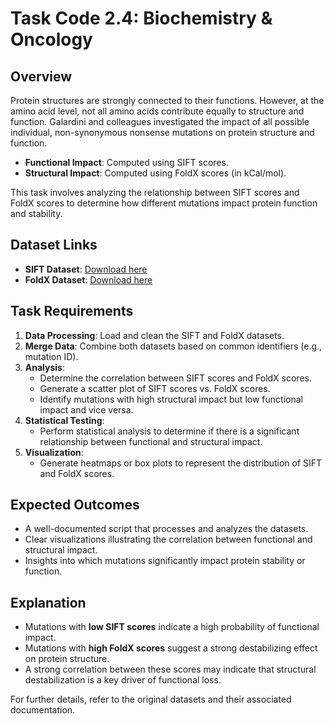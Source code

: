 # Task Code 2.4: Biochemistry & Oncology

## Overview
Protein structures are strongly connected to their functions. However, at the amino acid level, not all amino acids contribute equally to structure and function. Galardini and colleagues investigated the impact of all possible individual, non-synonymous nonsense mutations on protein structure and function.

- **Functional Impact**: Computed using SIFT scores.
- **Structural Impact**: Computed using FoldX scores (in kCal/mol).

This task involves analyzing the relationship between SIFT scores and FoldX scores to determine how different mutations impact protein function and stability.

## Dataset Links
- **SIFT Dataset**: [Download here](https://raw.githubusercontent.com/HackBio-Internship/public_datasets/main/R/datasets/sift.tsv](https://raw.githubusercontent.com/HackBio-Internship/public_datasets/main/R/datasets/sift.tsv))
- **FoldX Dataset**: [Download here](https://raw.githubusercontent.com/HackBio-Internship/public_datasets/main/R/datasets/foldX.tsv](https://raw.githubusercontent.com/HackBio-Internship/public_datasets/main/R/datasets/foldX.tsv))

## Task Requirements
1. **Data Processing**: Load and clean the SIFT and FoldX datasets.
2. **Merge Data**: Combine both datasets based on common identifiers (e.g., mutation ID).
3. **Analysis**:
   - Determine the correlation between SIFT scores and FoldX scores.
   - Generate a scatter plot of SIFT scores vs. FoldX scores.
   - Identify mutations with high structural impact but low functional impact and vice versa.
4. **Statistical Testing**:
   - Perform statistical analysis to determine if there is a significant relationship between functional and structural impact.
5. **Visualization**:
   - Generate heatmaps or box plots to represent the distribution of SIFT and FoldX scores.
   
## Expected Outcomes
- A well-documented script that processes and analyzes the datasets.
- Clear visualizations illustrating the correlation between functional and structural impact.
- Insights into which mutations significantly impact protein stability or function.

## Explanation
- Mutations with **low SIFT scores** indicate a high probability of functional impact.
- Mutations with **high FoldX scores** suggest a strong destabilizing effect on protein structure.
- A strong correlation between these scores may indicate that structural destabilization is a key driver of functional loss.

For further details, refer to the original datasets and their associated documentation.

